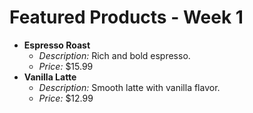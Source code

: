 # Featured Products - Week 1

- **Espresso Roast**
  - *Description:* Rich and bold espresso.
  - *Price:* $15.99
- **Vanilla Latte**
  - *Description:* Smooth latte with vanilla flavor.
  - *Price:* $12.99